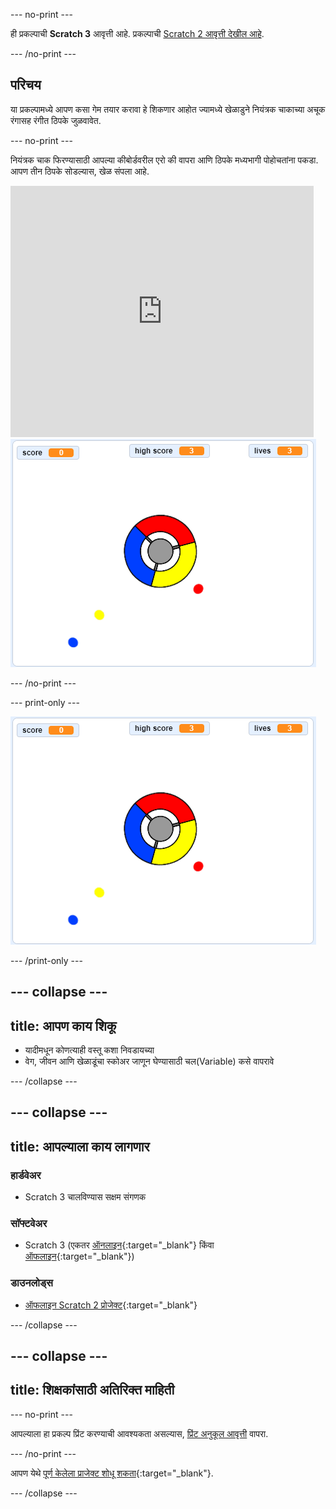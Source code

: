 \--- no-print \---

ही प्रकल्पाची **Scratch 3** आवृत्ती आहे. प्रकल्पाची [Scratch 2 आवृत्ती देखील आहे](https://projects.raspberrypi.org/en/projects/catch-the-dots-scratch2).

\--- /no-print \---

## परिचय

या प्रकल्पामध्ये आपण कसा गेम तयार करावा हे शिकणार आहोत ज्यामध्ये खेळाडुने नियंत्रक चाकाच्या अचूक रंगासह रंगीत ठिपके जुळवावेत.

\--- no-print \---

नियंत्रक चाक फिरण्यासाठी आपल्या कीबोर्डवरील एरो की वापरा आणि ठिपके मध्यभागी पोहोचतांना पकडा. आपण तीन ठिपके सोडल्यास, खेळ संपला आहे.

<div class="scratch-preview">
  <iframe allowtransparency="true" width="485" height="402" src="https://scratch.mit.edu/projects/embed/252923761/?autostart=false" frameborder="0" scrolling="no"></iframe>
  <img src="images/dots-final.png">
</div>

\--- /no-print \---

\--- print-only \---

![Dots screenshot](images/dots-final.png)

\--- /print-only \---

## \--- collapse \---

## title: आपण काय शिकू

+ यादीमधून कोणत्याही वस्तू कशा निवडायच्या
+ वेग, जीवन आणि खेळाडूंचा स्कोअर जाणून घेण्यासाठी चल(Variable) कसे वापरावे

\--- /collapse \---

## \--- collapse \---

## title: आपल्याला काय लागणार

### हार्डवेअर

+ Scratch 3 चालविण्यास सक्षम संगणक

### सॉफ्टवेअर

+ Scratch 3 (एकतर [ऑनलाइन](http://rpf.io/scratchon){:target="_blank"} किंवा [ऑफलाइन](http://rpf.io/scratchoff){:target="_blank"})

### डाउनलोड्स

+ [ऑफलाइन Scratch 2 प्रोजेक्ट](http://rpf.io/p/en/catch-the-dots-go){:target="_blank"}

\--- /collapse \---

## \--- collapse \---

## title: शिक्षकांसाठी अतिरिक्त माहिती

\--- no-print \---

आपल्याला हा प्रकल्प प्रिंट करण्याची आवश्यकता असल्यास, [प्रिंट अनुकूल आवृत्ती](https://projects.raspberrypi.org/en/projects/catch-the-dots/print) वापरा.

\--- /no-print \---

आपण येथे [पूर्ण केलेला प्राजेक्ट शोधू शकता](http://rpf.io/p/en/catch-the-dots-get){:target="_blank"}.

\--- /collapse \---